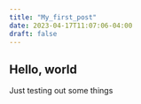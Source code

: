 ```yaml
---
title: "My_first_post"
date: 2023-04-17T11:07:06-04:00
draft: false
---
```


## Hello, world

Just testing out some things
